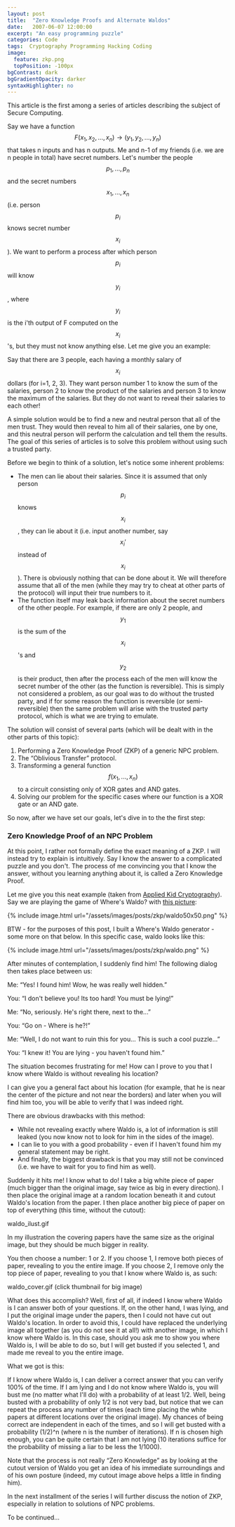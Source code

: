 ```yaml
---
layout: post
title:  "Zero Knowledge Proofs and Alternate Waldos"
date:   2007-06-07 12:00:00
excerpt: "An easy programming puzzle"
categories: Code
tags:  Cryptography Programming Hacking Coding
image:
  feature: zkp.png
  topPosition: -100px
bgContrast: dark
bgGradientOpacity: darker
syntaxHighlighter: no
---
```

This article is the first among a series of articles describing the subject of Secure Computing.

Say we have a function $$F(x_1, x_2, ..., x_n) \rightarrow (y_1, y_2, ..., y_n)$$ that takes n inputs and has n outputs. Me and n-1 of my friends (i.e. we are n people in total) have secret numbers. Let's number the people $$p_1, ..., p_n$$ and the secret numbers $$x_1, ..., x_n$$ (i.e. person $$p_i$$ knows secret number $$x_i$$). We want to perform a process after which person $$p_i$$ will know $$y_i$$, where $$y_i$$ is the i'th output of F computed on the $$x_i$$'s, but they must not know anything else. Let me give you an example:

Say that there are 3 people, each having a monthly salary of $$x_i$$ dollars (for i=1, 2, 3). They want person number 1 to know the sum of the salaries, person 2 to know the product of the salaries and person 3 to know the maximum of the salaries. But they do not want to reveal their salaries to each other!

A simple solution would be to find a new and neutral person that all of the men trust. They would then reveal to him all of their salaries, one by one, and this neutral person will perform the calculation and tell them the results. The goal of this series of articles is to solve this problem without using such a trusted party.

Before we begin to think of a solution, let's notice some inherent problems:

* The men can lie about their salaries. Since it is assumed that only person $$p_i$$ knows $$x_i$$, they can lie about it (i.e. input another number, say $$x_i'$$ instead of $$x_i$$). There is obviously nothing that can be done about it. We will therefore assume that all of the men (while they may try to cheat at other parts of the protocol) will input their true numbers to it.
* The function itself may leak back information about the secret numbers of the other people. For example, if there are only 2 people, and $$y_1$$ is the sum of the $$x_i$$'s and $$y_2$$ is their product, then after the process each of the men will know the secret number of the other (as the function is reversible). This is simply not considered a problem, as our goal was to do without the trusted party, and if for some reason the function is reversible (or semi-reversible) then the same problem will arise with the trusted party protocol, which is what we are trying to emulate.

The solution will consist of several parts (which will be dealt with in the other parts of this topic):

1. Performing a Zero Knowledge Proof (ZKP) of a generic NPC problem. 
2. The “Oblivious Transfer” protocol.
3. Transforming a general function $$f(x_1, ..., x_n)$$ to a circuit consisting only of XOR gates and AND gates.
4. Solving our problem for the specific cases where our function is a XOR gate or an AND gate.

So now, after we have set our goals, let's dive in to the the first step:

### Zero Knowledge Proof of an NPC Problem

At this point, I rather not formally define the exact meaning of a ZKP. I will instead try to explain is intuitively. Say I know the answer to a complicated puzzle and you don't. The process of me convincing you that I know the answer, without you learning anything about it, is called a Zero Knowledge Proof.

Let me give you this neat example (taken from [Applied Kid Cryptography](http://www.wisdom.weizmann.ac.il/~naor/PUZZLES/waldo.html)). Say we are playing the game of Where's Waldo? with [this picture](/assets/images/posts/zkp/waldo50x50.png):

{% include image.html url="/assets/images/posts/zkp/waldo50x50.png" %}

BTW - for the purposes of this post, I built a Where's Waldo generator - some more on that below. In this specific case, waldo looks like this:

{% include image.html url="/assets/images/posts/zkp/waldo.png" %}

After minutes of contemplation, I suddenly find him! The following dialog then takes place between us:

Me: “Yes! I found him! Wow, he was really well hidden.”

You: “I don't believe you! Its too hard! You must be lying!”

Me: “No, seriously. He's right there, next to the...”

You: “Go on - Where is he?!”

Me: “Well, I do not want to ruin this for you... This is such a cool puzzle...”

You: “I knew it! You are lying - you haven't found him.”

The situation becomes frustrating for me! How can I prove to you that I know where Waldo is without revealing his location?

I can give you a general fact about his location (for example, that he is near the center of the picture and not near the borders) and later when you will find him too, you will be able to verify that I was indeed right.

There are obvious drawbacks with this method:

* While not revealing exactly where Waldo is, a lot of information is still leaked (you now know not to look for him in the sides of the image).
* I can lie to you with a good probability - even if I haven't found him my general statement may be right.
* And finally, the biggest drawback is that you may still not be convinced (i.e. we have to wait for you to find him as well).

Suddenly it hits me! I know what to do! I take a big white piece of paper (much bigger than the original image, say twice as big in every direction). I then place the original image at a random location beneath it and cutout Waldo's location from the paper. I then place another big piece of paper on top of everything (this time, without the cutout):

waldo_ilust.gif

In my illustration the covering papers have the same size as the original image, but they should  be much bigger in reality.

You then choose a number: 1 or 2. If you choose 1, I remove both pieces of paper, revealing to you the entire image. If you choose 2, I remove only the top piece of paper, revealing to you that I know where Waldo is, as such:

waldo_cover.gif (click thumbnail for big image)

What does this accomplish? Well, first of all, if indeed I know where Waldo is I can answer both of your questions. If, on the other hand, I was lying, and I put the original image under the papers, then I could not have cut out Waldo's location. In order to avoid this, I could have replaced the underlying image all together (as you do not see it at all!) with another image, in which I know where Waldo is. In this case, should you ask me to show you where Waldo is, I will be able to do so, but I will get busted if you selected 1, and made me reveal to you the entire image.

What we got is this:

If I know where Waldo is, I can deliver a correct answer that you can verify 100% of the time.
If I am lying and I do not know where Waldo is, you will bust me (no matter what I'll do) with a probability of at least 1/2.
Well, being busted with a probability of only 1/2 is not very bad, but notice that we can repeat the process any number of times (each time placing the white papers at different locations over the original image). My chances of being correct are independent in each of the times, and so I will get busted with a probability (1/2)^n (where n is the number of iterations). If n is chosen high enough, you can be quite certain that I am not lying (10 iterations suffice for the probability of missing a liar to be less the 1/1000).

Note that the process is not really “Zero Knowledge” as by looking at the cutout version of Waldo you get an idea of his immediate surroundings and of his own posture (indeed, my cutout image above helps a little in finding him).

In the next installment of the series I will further discuss the notion of ZKP, especially in relation to solutions of NPC problems.

To be continued…